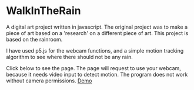 # WalkInTheRain

A digital art project written in javascript. The original project was to make a piece of art based on a 'research' on a different piece of art. This project is based on the rainroom. 

I have used p5.js for the webcam functions, and a simple motion tracking algorithm to see where there should not be any rain.

Click below to see the page. The page will request to use your webcam, because it needs video input to detect motion.
The program does not work without camera permissions.
 <a href="luukfroling.github.io/WalkInTheRain/"> Demo </a>
